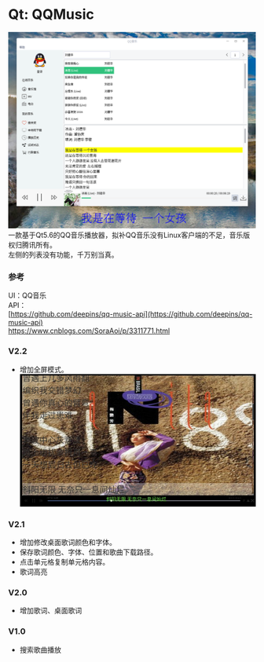 # Qt: QQMusic
![alt](preview.png)  
一款基于Qt5.6的QQ音乐播放器，拟补QQ音乐没有Linux客户端的不足，音乐版权归腾讯所有。  
左侧的列表没有功能，千万别当真。
### 参考
UI：QQ音乐  
API：  
[https://github.com/deepins/qq-music-api](https://github.com/deepins/qq-music-api)  
https://www.cnblogs.com/SoraAoi/p/3311771.html


### V2.2
* 增加全屏模式。
![alt](fullscreen.jpg)  
### V2.1
* 增加修改桌面歌词颜色和字体。
* 保存歌词颜色、字体、位置和歌曲下载路径。
* 点击单元格复制单元格内容。
* 歌词高亮
### V2.0
* 增加歌词、桌面歌词  
### V1.0
* 搜索歌曲播放